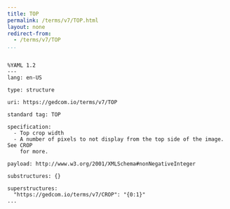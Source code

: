 ```yaml
---
title: TOP
permalink: /terms/v7/TOP.html
layout: none
redirect-from:
  - /terms/v7/TOP
...
```


```

%YAML 1.2
---
lang: en-US

type: structure

uri: https://gedcom.io/terms/v7/TOP

standard tag: TOP

specification:
  - Top crop width
  - A number of pixels to not display from the top side of the image. See CROP
    for more.

payload: http://www.w3.org/2001/XMLSchema#nonNegativeInteger

substructures: {}

superstructures:
  "https://gedcom.io/terms/v7/CROP": "{0:1}"
...

```

